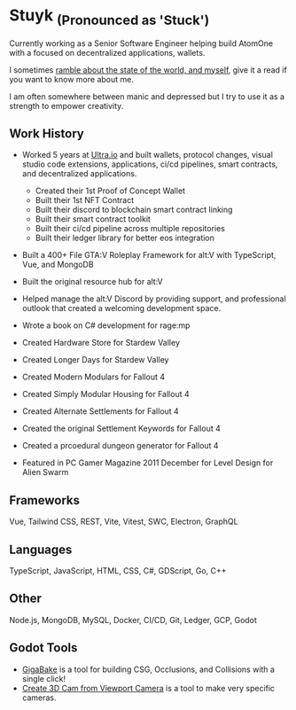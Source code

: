 # Stuyk <sub>(Pronounced as 'Stuck')</sub>

Currently working as a Senior Software Engineer helping build AtomOne with a focused on decentralized applications, wallets.

I sometimes [ramble about the state of the world, and myself](https://github.com/Stuyk/ramblings), give it a read if you want to know more about me.

I am often somewhere between manic and depressed but I try to use it as a strength to empower creativity.

## Work History

- Worked 5 years at [Ultra.io](https://ultra.io) and built wallets, protocol changes, visual studio code extensions, applications, ci/cd pipelines, smart contracts, and decentralized applications.
  - Created their 1st Proof of Concept Wallet
  - Built their 1st NFT Contract
  - Built their discord to blockchain smart contract linking
  - Built their smart contract toolkit
  - Built their ci/cd pipeline across multiple repositories
  - Built their ledger library for better eos integration

- Built a 400+ File GTA:V Roleplay Framework for alt:V with TypeScript, Vue, and MongoDB
- Built the original resource hub for alt:V
- Helped manage the alt:V Discord by providing support, and professional outlook that created a welcoming development space.
- Wrote a book on C# development for rage:mp

- Created Hardware Store for Stardew Valley
- Created Longer Days for Stardew Valley
- Created Modern Modulars for Fallout 4
- Created Simply Modular Housing for Fallout 4
- Created Alternate Settlements for Fallout 4
- Created the original Settlement Keywords for Fallout 4
- Created a prcoedural dungeon generator for Fallout 4
- Featured in PC Gamer Magazine 2011 December for Level Design for Alien Swarm

## Frameworks
Vue, Tailwind CSS, REST, Vite, Vitest, SWC, Electron, GraphQL

## Languages
TypeScript, JavaScript, HTML, CSS, C#, GDScript, Go, C++

## Other
Node.js, MongoDB, MySQL, Docker, CI/CD, Git, Ledger, GCP, Godot

## Godot Tools

- [GigaBake](https://github.com/Stuyk/gigabake-godot) is a tool for building CSG, Occlusions, and Collisions with a single click!
- [Create 3D Cam from Viewport Camera](https://github.com/Stuyk/godot-create-cam-from-editor-cam) is a tool to make very specific cameras.
